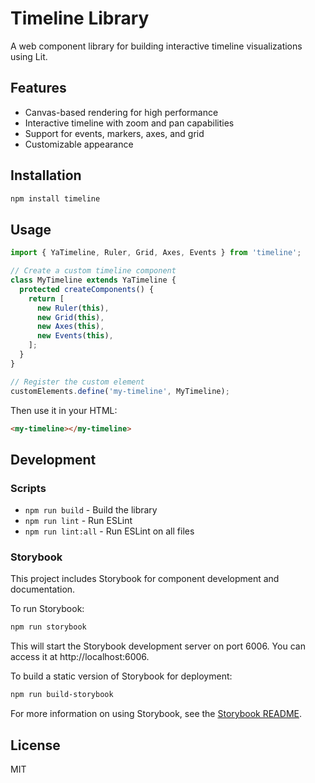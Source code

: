 # Timeline Library

A web component library for building interactive timeline visualizations using Lit.

## Features

- Canvas-based rendering for high performance
- Interactive timeline with zoom and pan capabilities
- Support for events, markers, axes, and grid
- Customizable appearance

## Installation

```bash
npm install timeline
```

## Usage

```typescript
import { YaTimeline, Ruler, Grid, Axes, Events } from 'timeline';

// Create a custom timeline component
class MyTimeline extends YaTimeline {
  protected createComponents() {
    return [
      new Ruler(this),
      new Grid(this),
      new Axes(this),
      new Events(this),
    ];
  }
}

// Register the custom element
customElements.define('my-timeline', MyTimeline);
```

Then use it in your HTML:

```html
<my-timeline></my-timeline>
```

## Development

### Scripts

- `npm run build` - Build the library
- `npm run lint` - Run ESLint
- `npm run lint:all` - Run ESLint on all files

### Storybook

This project includes Storybook for component development and documentation.

To run Storybook:

```bash
npm run storybook
```

This will start the Storybook development server on port 6006. You can access it at http://localhost:6006.

To build a static version of Storybook for deployment:

```bash
npm run build-storybook
```

For more information on using Storybook, see the [Storybook README](.storybook/README.md).

## License

MIT
